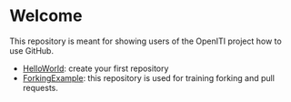 # Welcome

This repository is meant for showing users of the OpenITI project how to use GitHub.

* [HelloWorld](https://github.com/OpenITI-Training/HelloWorld): create your first repository
* [ForkingExample](https://github.com/OpenITI-Training/ForkingExample): this repository is used for training forking and pull requests. 
